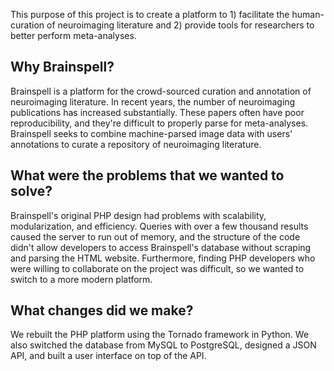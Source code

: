 This purpose of this project is to create a platform to 1) facilitate the human-curation of neuroimaging literature and 2) provide tools for researchers to better perform meta-analyses.

## Why Brainspell?
Brainspell is a platform for the crowd-sourced curation and annotation of neuroimaging literature. In recent years, the number of neuroimaging publications has increased substantially. These papers often have poor reproducibility, and they're difficult to properly parse for meta-analyses. Brainspell seeks to combine machine-parsed image data with users' annotations to curate a repository of neuroimaging literature.  


## What were the problems that we wanted to solve?
Brainspell's original PHP design had problems with scalability, modularization, and efficiency. Queries with over a few thousand results caused the server to run out of memory, and the structure of the code didn't allow developers to access Brainspell's database without scraping and parsing the HTML website. Furthermore, finding PHP developers who were willing to collaborate on the project was difficult, so we wanted to switch to a more modern platform.

## What changes did we make?
We rebuilt the PHP platform using the Tornado framework in Python. We also switched the database from MySQL to PostgreSQL, designed a JSON API, and built a user interface on top of the API.